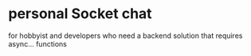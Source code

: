 # personal Socket chat
for hobbyist and developers who need a backend solution that requires async... functions


